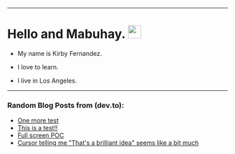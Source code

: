 
<img src="https://komarev.com/ghpvc/?username=kirbygit&style=flat-square&color=blue" alt=""/>

---
<h1>
  Hello and Mabuhay.
  <img src="https://media.giphy.com/media/hvRJCLFzcasrR4ia7z/giphy.gif" width="30px"/>
</h1>

- My name is Kirby Fernandez.

- I love to learn.

- I live in Los Angeles.

---

### Random Blog Posts from (dev.to):
<!-- BLOG-POST-LIST:START -->
- [One more test](https://dev.to/ben/one-more-test-4p3j)
- [This is a test!!](https://dev.to/ben/this-is-a-test-47p2)
- [Full screen POC](https://dev.to/ben/full-screen-poc-4he7)
- [Cursor telling me &quot;That&#39;s a brilliant idea&quot; seems like a bit much](https://dev.to/ben/cursor-telling-me-thats-a-brilliant-idea-seems-like-a-bit-much-2bkh)
<!-- BLOG-POST-LIST:END -->
